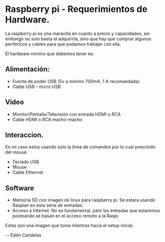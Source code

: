 # Raspberry pi - Requerimientos de Hardware.

La raspberry pi es una maravilla en cuanto a precio y capacidades, sin embargo
no solo basta el adquirirla, sino que hay que comprar algunos perifericos y 
cables para que podamos trabajar con ella.

El hardware minimo que debemos tener es:

## Alimentación:

* Fuente de poder USB (5v a minimo 700mA, 1 A recomandada)
* Cable USB - micro USB

## Video

* Monitor/Pantalla/Televisión con entrada HDMI o RCA
* Cable HDMI o RCA macho-macho

## Interaccion. 

En mi caso estoy usando solo la linea de comandos por lo cual prescindo del 
mouse.

 * Teclado USB
 * Mouse
 * Cable Ethernet

## Software

 * Memoria SD con imagen de linux para raspberry pi. Se estara usando Raspian 
   en esta serie de entradas.
 * Acceso a Internet. No es fundamental, pero las entradas que estaremos 
   posteando se basan en el acceso remoto a la Raspi.

Estas son una imagen que tome mientras hacia el setup inicial.

--
Edén Candelas
